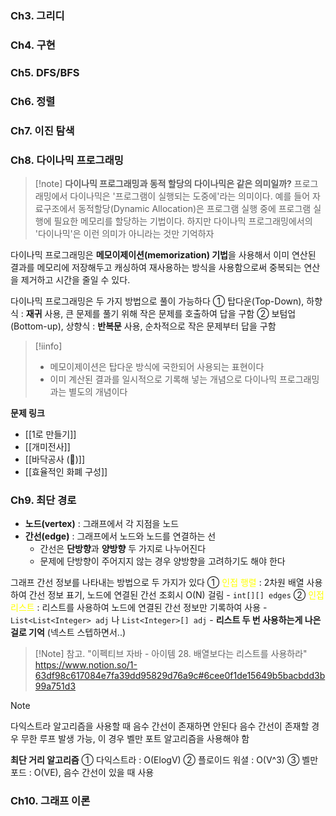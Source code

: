 ### Ch3. 그리디

### Ch4. 구현

### Ch5. DFS/BFS

### Ch6. 정렬

### Ch7. 이진 탐색

### Ch8. 다이나믹 프로그래밍

>[!note]  **다이나믹 프로그래밍과 동적 할당의 다이나믹은 같은 의미일까?**
> 프로그래밍에서 다이나믹은 '프로그램이 실행되는 도중에'라는 의미이다. 예를 들어 자료구조에서 동적할당(Dynamic Allocation)은 프로그램 실행 중에 프로그램 실행에 필요한 메모리를 할당하는 기법이다. 하지만 다이나믹 프로그래밍에서의 '다이나믹'은 이런 의미가 아니라는 것만 기억하자


 다이나믹 프로그래밍은 **메모이제이션(memorization) 기법**을 사용해서 이미 연산된 결과를 메모리에 저장해두고 캐싱하여 재사용하는 방식을 사용함으로써 중복되는 연산을 제거하고 시간을 줄일 수 있다.

 다이나믹 프로그래밍은 두 가지 방법으로 풀이 가능하다
① 탑다운(Top-Down), 하향식 : **재귀** 사용, 큰 문제를 풀기 위해 작은 문제를 호출하여 답을 구함 
② 보텀업(Bottom-up), 상향식 : **반복문** 사용, 순차적으로 작은 문제부터 답을 구함

> [!iinfo]
> - 메모이제이션은 탑다운 방식에 국한되어 사용되는 표현이다 
> - 이미 계산된 결과를 일시적으로 기록해 넣는 개념으로 다이나믹 프로그래밍과는 별도의 개념이다


**문제 링크**
- [[1로 만들기]]
- [[개미전사]]
- [[바닥공사 (🔺)]]
- [[효율적인 화폐 구성]]


### Ch9. 최단 경로
- **노드(vertex)** : 그래프에서 각 지점을 노드
- **간선(edge)** : 그래프에서 노드와 노드를 연결하는 선
	- 간선은 **단방향**과 **양방향** 두 가지로 나누어진다
	- 문제에 단방향이 주어지지 않는 경우 양방향을 고려하기도 해야 한다

그래프 간선 정보를 나타내는 방법으로 두 가지가 있다
① <font color="#ffff00">인접 행렬</font> : 2차원 배열 사용하여 간선 정보 표기, 노드에 연결된 간선 조회시 O(N) 걸림
	- `int[][] edges`
② <font color="#ffff00">인접 리스트</font> : 리스트를 사용하여 노드에 연결된 간선 정보만 기록하여 사용
    - `List<List<Integer> adj` 나 `List<Integer>[] adj`
    - **리스트 두 번 사용하는게 나은 걸로 기억** (넥스트 스텝하면서..)

>[!Note] 참고. "이펙티브 자바 - 아이템 28. 배열보다는 리스트를 사용하라"
>https://www.notion.so/1-63df98c617084e7fa39dd95829d76a9c#6cee0f1de15649b5bacbdd3b99a751d3

> [!note]
> 다익스트라 알고리즘을 사용할 때 음수 간선이 존재하면 안된다 
> 음수 간선이 존재할 경우 무한 루프 발생 가능, 이 경우 벨만 포트 알고리즘을 사용해야 함


**최단 거리 알고리즘**
① 다익스트라 : O(ElogV)
② 플로이드 워셜 : O(V^3)
③ 벨만 포드 : O(VE), 음수 간선이 있을 때 사용

### Ch10. 그래프 이론
